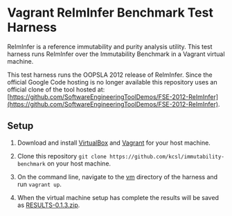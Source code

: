 # Vagrant ReImInfer Benchmark Test Harness

ReImInfer is a reference immutability and purity analysis utility. This test harness runs ReImInfer over the Immutability Benchmark in a Vagrant virtual machine.

This test harness runs the OOPSLA 2012 release of ReImInfer. Since the official Google Code hosting is no longer available this repository uses an official clone of the tool hosted at: [https://github.com/SoftwareEngineeringToolDemos/FSE-2012-ReImInfer](https://github.com/SoftwareEngineeringToolDemos/FSE-2012-ReImInfer).

## Setup
1. Download and install [VirtualBox](https://www.virtualbox.org/) and [Vagrant](http://www.vagrantup.com/) for your host machine.

2. Clone this repository `git clone https://github.com/kcsl/immutability-benchmark` on your host machine.

3. On the command line, navigate to the [vm](./vm) directory of the harness and run `vagrant up`.

4. When the virtual machine setup has complete the results will be saved as [RESULTS-0.1.3.zip](./vm/RESULTS-0.1.3.zip).
